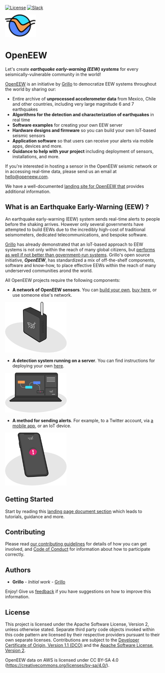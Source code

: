 [![License](https://img.shields.io/badge/License-Apache2-blue.svg)](https://www.apache.org/licenses/LICENSE-2.0) [![Slack](https://img.shields.io/badge/Join-Slack-blue)](https://join.slack.com/t/openeew/shared_invite/zt-cibhc0za-XKReMPobi2DsrPusORJZVQ)


<img src="/images/logo.svg" alt="logo" width="100"/>

# OpenEEW

Let's create ***earthquake early-warning (EEW) systems*** for every seismically-vulnerable community in the world!

[OpenEEW](https://openeew.com) is an initiative by [Grillo](https://grillo.io) to democratize EEW systems throughout the world by sharing our:
* Entire archive of **unprocessed accelerometer data** from Mexico, Chile and other countries, including very large magnitude 6 and 7 earthquakes
* **Algorithms for the detection and characterization of earthquakes** in real time
* **Software examples** for creating your own EEW server
* **Hardware designs and firmware** so you can build your own IoT-based seismic sensors
* **Application software** so that users can receive your alerts via mobile apps, devices and more.
* **Guidance to help with your project** including deployment of sensors, installations, and more.

If you're interested in hosting a sensor in the OpenEEW seismic network or in accessing real-time data, please send us an email at [hello@openeew.com](mailto:hello@openeew.com).

We have a well-documented [landing site for OpenEEW that](https://openeew.com) provides additional information.

## What is an Earthquake Early-Warning (EEW) ?
An earthquake early-warning (EEW) system sends real-time alerts to people before the shaking arrives. However only several governments have attempted to build EEWs due to the incredibly high-cost of traditional seismometers, dedicated telecommunications, and bespoke software.

[Grillo](https://grillo.io) has already demonstrated that an IoT-based approach to EEW systems is not only within the reach of many global citizens, but [performs as well if not better than government-run systems](https://openeew.com/blog/eew-benchmark). Grillo's open source initiative, ***OpenEEW***, has standardized a mix of off-the-shelf components, software and know-how, to place effective EEWs within the reach of many underserved communities arond the world.

All OpenEEW projects require the following components:

- **A network of OpenEEW sensors**. You can [build your own](https://openeew.com/docs/build-sensor), [buy here](https://openeew.com/docs/buy-sensor), or use someone else's network. 
<img src="/images/openeew-sensor.svg" alt="sensor" width="200"/>

-  **A detection system running on a server**. You can find instructions for deploying your own [here](https://openeew.com/docs/deploy-detection).
<img src="/images/openeew-detection.svg" alt="detection" width="200"/>

- **A method for sending alerts**. For example, to a Twitter account, via [a mobile app](https://openeew.com/docs/build-app), or an IoT device. 
<img src="/images/openeew-alarm.svg" alt="alarm" width="200"/>

## Getting Started
Start by reading this [landing page document section](http://openeew.com/docs/read-first) which leads to tutorials, guidance and more.

## Contributing
Please read [our contributing guidelines](https://openeew.com/docs/contributing) for details of how you can get involved, and [Code of Conduct](CODE_OF_CONDUCT.md) for information about how to participate correctly.

## Authors
* **Grillo** - *Initial work* - [Grillo](https://grillo.io)

Enjoy!  Give us [feedback](https://github.com/openeew/openeew/issues) if you have suggestions on how to improve this information.

## License
This project is licensed under the Apache Software License, Version 2, unless otherwise stated.  Separate third party code objects invoked within this code pattern are licensed by their respective providers pursuant to their own separate licenses. Contributions are subject to the [Developer Certificate of Origin, Version 1.1 (DCO)](https://developercertificate.org/) and the [Apache Software License, Version 2](http://www.apache.org/licenses/LICENSE-2.0.txt).

OpenEEW data on AWS is licensed under CC BY-SA 4.0 (https://creativecommons.org/licenses/by-sa/4.0/).
